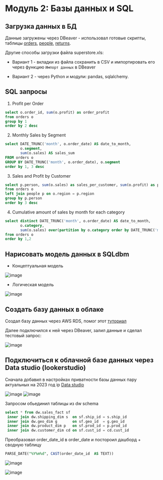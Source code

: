 # Модуль 2: Базы данных и SQL


## Загрузка данных в БД

Данные загружены через DBeaver - использовал готовые скрипты, таблицы [orders](https://github.com/yanov2708/DE-101/blob/502cb789f45ef2ea207d473c8d36fc9b2b835917/Module2/DBeaver%20scripts/Create_orders.sql), [people](https://github.com/yanov2708/DE-101/blob/502cb789f45ef2ea207d473c8d36fc9b2b835917/Module2/DBeaver%20scripts/Create_people.sql), [returns](https://github.com/yanov2708/DE-101/blob/502cb789f45ef2ea207d473c8d36fc9b2b835917/Module2/DBeaver%20scripts/Create_returns.sql).

Другие способы загрузки файла superstore.xls:
 
- Вариант 1 - вкладки из файла сохранить в CSV и импортировать его через функцию `Импорт данных` в DBeaver 

- Вариант 2 - через Python и модули: pandas, sqlalchemy.

## SQL запросы

1. Profit per Order
```sql
select o.order_id, sum(o.profit) as order_profit 
from orders o 
group by 1
order by 2 desc
```

2. Monthly Sales by Segment
```sql
select DATE_TRUNC('month', o.order_date) AS date_to_month,
	   o.segment,
       sum(o.sales) AS sales_sum
FROM orders o 
GROUP BY DATE_TRUNC('month', o.order_date), o.segment 
order by 1, 3 desc
```

3. Sales and Profit by Customer
```sql
select p.person, sum(o.sales) as sales_per_customer, sum(o.profit) as profit_per_customer  
from orders o 
left join people p on o.region = p.region 
group by p.person 
order by 3 desc 
```

4. Сumulative amount of sales by month for each category
```sql
select distinct DATE_TRUNC('month', o.order_date) AS date_to_month,
	   o.category,
	   sum(o.sales) over(partition by o.category order by DATE_TRUNC('month', o.order_date))   
from orders o 
order by 1,2	
```

## Нарисовать модель данных в SQLdbm

* Концептуальная модель

![image](https://user-images.githubusercontent.com/98317081/220677412-fde2e0a0-c227-413a-a669-ae3b80a77119.png)

* Логическая модель

![image](https://user-images.githubusercontent.com/98317081/220660251-65aed5e3-9a39-4e3a-b272-32541c3a49e0.png)

 

## Создать базу данных в облаке

Создал базу данных через AWS RDS, помог этот [туториал](https://github.com/Data-Learn/data-engineering/blob/4d4d30ecfac25e5fc9d45bc00cbf5a99e25df049/how-to/how_to_amazon_rds.md)

Далее подключился к ней через DBeaver, залил данные и сделал тестовый запрос:

![image](https://user-images.githubusercontent.com/98317081/220681818-c852c8ad-2a39-4ea9-a60a-d3980cfaba76.png)


## Подключиться к облачной базе данных через Data studio (lookerstudio)

Сначала добавил в настройках приватности базы данных пару актуальных на 2023 год ip [Data studio](https://support.google.com/looker-studio/answer/7288010?hl=en&ref_topic=7332343#zippy=%2Cin-this-article)

![image](https://user-images.githubusercontent.com/98317081/221028088-47349d0d-525c-41e0-a384-7f6722fdbe66.png)
![image](https://user-images.githubusercontent.com/98317081/221028137-425e9b70-a5a4-4c98-a4ff-e4fbacf100f8.png)

Запросом обьединил таблицы из dw schema
```sql
select * from dw.sales_fact sf
 inner join dw.shipping_dim s  on sf.ship_id = s.ship_id
 inner join dw.geo_dim g       on sf.geo_id  = g.geo_id
 inner join dw.product_dim p   on sf.prod_id = p.prod_id
 inner join dw.customer_dim cd on sf.cust_id = cd.cust_id
```

Преобразовал order_date_id в order_date и постороил дашборд + сводную таблицу
```sql
PARSE_DATE("%Y%m%d", CAST(order_date_id  AS TEXT))
```
![image](https://user-images.githubusercontent.com/98317081/230920377-22e3867c-8399-4b92-9c50-53eded457167.png)

![image](https://user-images.githubusercontent.com/98317081/221156249-6f6df192-504f-4e84-b35e-c273e11b4e5b.png)

